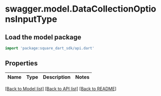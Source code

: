 # swagger.model.DataCollectionOptionsInputType

## Load the model package
```dart
import 'package:square_dart_sdk/api.dart'
```

## Properties
Name | Type | Description | Notes
------------ | ------------- | ------------- | -------------

[[Back to Model list]](../README.md#documentation-for-models) [[Back to API list]](../README.md#documentation-for-api-endpoints) [[Back to README]](../README.md)

